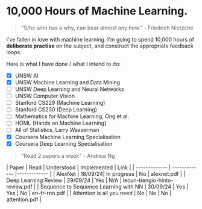 # 10,000 Hours of Machine Learning.

> "S/he who has a why, can bear almost any how." - Friedrich Nietzche

I've fallen in love with machine learning.
I'm going to spend 10,000 hours of **deliberate practise** on the subject, and construct the appropriate feedback loops.

Here is what I have done / what I intend to do:
- [X] UNSW AI
- [X] UNSW Machine Learning and Data Mining
- [ ] UNSW Deep Learning and Neural Networks
- [ ] UNSW Computer Vision
- [ ] Stanford CS229 (Machine Learning)
- [ ] Stanford CS230 (Deep Learning)
- [ ] Mathematics for Machine Learning, Ong et al.
- [ ] HOML (Hands on Machine Learning)
- [ ] All of Statistics, Larry Wasserman
- [X] Coursera Machine Learning Specialisation
- [X] Coursera Deep Learning Specialisation

> "Read 2 papers a week" - Andrew Ng

| Paper | Read | Understood | Implemented | Link |
| ------------- | ------------- |------------- |
| AlexNet | 18/09/24| In progress | No | alexnet.pdf |
| Deep Learning Review  | 29/09/24 | Yes | N/A | lecun-bengio-hinto-review.pdf |
| Sequence to Sequence Learning with NN | 30/09/24 | Yes | Yes | No | en-fr-rnn.pdf |
| Attention is all you need | No | No | No | attention.pdf |

